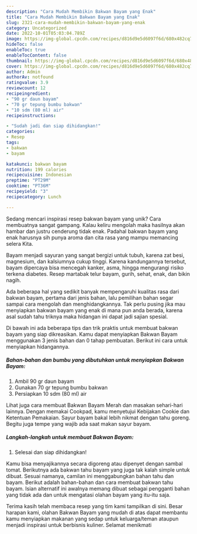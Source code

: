 ```yaml
---
description: "Cara Mudah Membikin Bakwan Bayam yang Enak"
title: "Cara Mudah Membikin Bakwan Bayam yang Enak"
slug: 2321-cara-mudah-membikin-bakwan-bayam-yang-enak
category: Uncategorized
date: 2022-10-01T05:03:04.789Z
image: https://img-global.cpcdn.com/recipes/d816d9e5d6097f6d/680x482cq70/bakwan-bayam-foto-resep-utama.jpg
hideToc: false
enableToc: true
enableTocContent: false
thumbnail: https://img-global.cpcdn.com/recipes/d816d9e5d6097f6d/680x482cq70/bakwan-bayam-foto-resep-utama.jpg
cover: https://img-global.cpcdn.com/recipes/d816d9e5d6097f6d/680x482cq70/bakwan-bayam-foto-resep-utama.jpg
author: Admin
authorAv: notfound
ratingvalue: 3.9
reviewcount: 12
recipeingredient:
- "90 gr daun bayam"
- "70 gr tepung bumbu bakwan"
- "10 sdm (80 ml) air"
recipeinstructions:

- "Sudah jadi dan siap dihidangkan!"
categories:
- Resep
tags:
- bakwan
- bayam

katakunci: bakwan bayam 
nutrition: 199 calories
recipecuisine: Indonesian
preptime: "PT29M"
cooktime: "PT36M"
recipeyield: "3"
recipecategory: Lunch

---
```





Sedang mencari inspirasi resep bakwan bayam yang unik? Cara membuatnya sangat gampang. Kalau keliru mengolah maka hasilnya akan hambar dan justru cenderung tidak enak. Padahal bakwan bayam yang enak harusnya sih punya aroma dan cita rasa yang mampu memancing selera Kita.





Bayam menjadi sayuran yang sangat bergizi untuk tubuh, karena zat besi, magnesium, dan kalsiumnya cukup tinggi. Karena kandungannya tersebut, bayam dipercaya bisa mencegah kanker, asma, hingga mengurangi risiko terkena diabetes. Resep martabak telur bayam, gurih, sehat, enak, dan bikin nagih.

Ada beberapa hal yang sedikit banyak mempengaruhi kualitas rasa dari bakwan bayam, pertama dari jenis bahan, lalu pemilihan bahan segar sampai cara mengolah dan menghidangkannya. Tak perlu pusing jika mau menyiapkan bakwan bayam yang enak di mana pun anda berada, karena asal sudah tahu triknya maka hidangan ini dapat jadi sajian spesial.






Di bawah ini ada beberapa tips dan trik praktis untuk membuat bakwan bayam yang siap dikreasikan. Kamu dapat menyiapkan Bakwan Bayam menggunakan 3 jenis bahan dan 0 tahap pembuatan. Berikut ini cara untuk menyiapkan hidangannya.

<!--inarticleads1-->

##### Bahan-bahan dan bumbu yang dibutuhkan untuk menyiapkan Bakwan Bayam:

1. Ambil 90 gr daun bayam
1. Gunakan 70 gr tepung bumbu bakwan
1. Persiapkan 10 sdm (80 ml) air


Lihat juga cara membuat Bakwan Bayam Merah dan masakan sehari-hari lainnya. Dengan memakai Cookpad, kamu menyetujui Kebijakan Cookie dan Ketentuan Pemakaian. Sayur bayam bakal lebih nikmat dengan tahu goreng. Begitu juga tempe yang wajib ada saat makan sayur bayam. 

<!--inarticleads2-->

##### Langkah-langkah untuk membuat Bakwan Bayam:


1. Selesai dan siap dihidangkan!

Kamu bisa menyajikannya secara digoreng atau dipenyet dengan sambal tomat. Berikutnya ada bakwan tahu bayam yang juga tak kalah simple untuk dibuat. Sesuai namanya, camilan ini menggabungkan bahan tahu dan bayam. Berikut adalah bahan-bahan dan cara membuat bakwan tahu bayam. Isian alternatif ini awalnya memang dibuat sebagai pengganti bahan yang tidak ada dan untuk mengatasi olahan bayam yang itu-itu saja. 

Terima kasih telah membaca resep yang tim kami tampilkan di sini. Besar harapan kami, olahan Bakwan Bayam yang mudah di atas dapat membantu kamu menyiapkan makanan yang sedap untuk keluarga/teman ataupun menjadi inspirasi untuk berbisnis kuliner. Selamat menikmati
